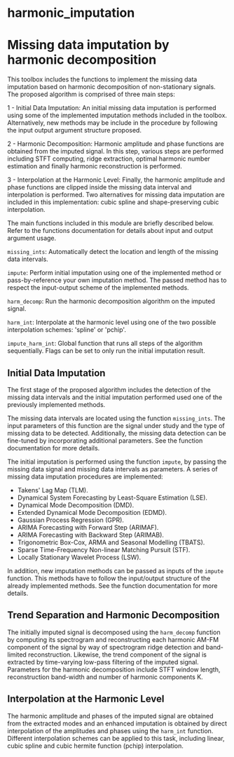 # harmonic_imputation
# Missing data imputation by harmonic decomposition

This toolbox includes the functions to implement the missing data imputation based on harmonic decomposition of non-stationary signals. The proposed algorithm is comprised of three main steps:

1 - Initial Data Imputation: An initial missing data imputation is performed using some of the implemented imputation methods included in the toolbox. Alternatively, new methods may be include in the procedure by following the input output argument structure proposed. 

2 - Harmonic Decomposition: Harmonic amplitude and phase functions are obtained from the imputed signal. In this step, various steps are performed including STFT computing, ridge extraction, optimal harmonic number estimation and finally harmonic reconstruction is performed. 

3 - Interpolation at the Harmonic Level: Finally, the harmonic amplitude and phase functions are clipped inside the missing data interval and interpolation is performed. Two alternatives for missing data imputation are included in this implementation: cubic spline and shape-preserving cubic interpolation. 

The main functions included in this module are briefly described below. Refer to the functions documentation for details about input and output argument usage.

<code>missing_ints</code>: Automatically detect the location and length of the missing data intervals.

<code>impute</code>: Perform initial imputation using one of the implemented method or pass-by-reference your own imputation method. The passed method has to respect the input-output scheme of the implemented methods.

<code>harm_decomp</code>: Run the harmonic decomposition algorithm on the imputed signal.

<code>harm_int</code>: Interpolate at the harmonic level using one of the two possible interpolation schemes: 'spline' or 'pchip'.

<code>impute_harm_int</code>: Global function that runs all steps of the algorithm sequentially. Flags can be set to only run the initial imputation result.

## Initial Data Imputation

The first stage of the proposed algorithm includes the detection of the missing data intervals and the initial imputation performed used one of the previously implemented methods.

The missing data intervals are located using the function <code>missing_ints</code>. The input parameters of this function are the signal under study and the type of missing data to be detected. Additionally, the missing data detection can be fine-tuned by incorporating additional parameters. See the function documentation for more details.

The initial imputation is performed using the function <code>impute</code>, by passing the missing data signal and missing data intervals as parameters. A series of missing data imputation procedures are implemented:

* Takens' Lag Map (TLM).
* Dynamical System Forecasting by Least-Square Estimation (LSE).
* Dynamical Mode Decomposition (DMD).
* Extended Dynamical Mode Decomposition (EDMD).
* Gaussian Process Regression (GPR).
* ARIMA Forecasting with Forward Step (ARIMAF).
* ARIMA Forecasting with Backward Step (ARIMAB).
* Trigonometric Box-Cox, ARMA and Seasonal Modelling (TBATS).
* Sparse Time-Frequency Non-linear Matching Pursuit (STF).
* Locally Stationary Wavelet Process (LSW).

In addition, new imputation methods can be passed as inputs of the <code>impute</code> function. This methods have to follow the input/output structure of the already implemented methods. See the function documentation for more details.

## Trend Separation and Harmonic Decomposition

The initially imputed signal is decomposed using the <code>harm_decomp</code> function by computing its spectrogram and reconstructing each harmonic AM-FM component of the signal by way of spectrogram ridge detection and band-limited reconstruction. Likewise, the trend component of the signal is extracted by time-varying low-pass filtering of the imputed signal.
Parameters for the harmonic decomposition include STFT window length, reconstruction band-width and number of harmonic components K.

## Interpolation at the Harmonic Level

The harmonic amplitude and phases of the imputed signal are obtained from the extracted modes and an enhanced imputation is obtained by direct interpolation of the amplitudes and phases using the <code>harm_int</code> function. Different interpolation schemes can be applied to this task, including linear, cubic spline and cubic hermite function (pchip) interpolation. 
